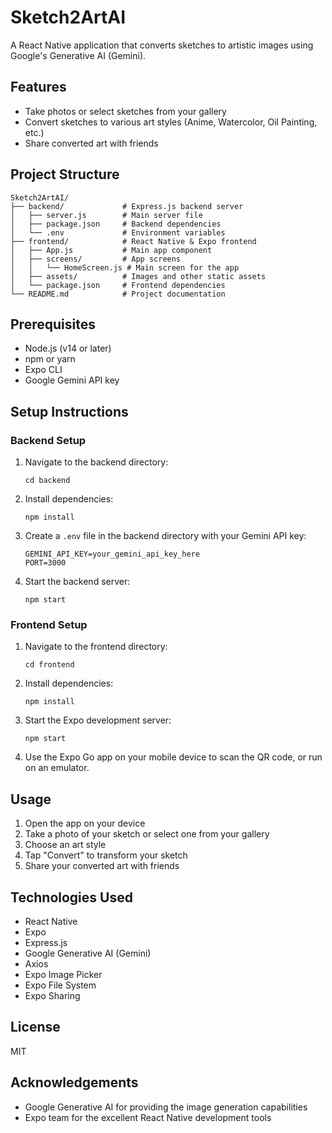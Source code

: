 # Sketch2ArtAI

A React Native application that converts sketches to artistic images using Google's Generative AI (Gemini).

## Features

-   Take photos or select sketches from your gallery
-   Convert sketches to various art styles (Anime, Watercolor, Oil Painting, etc.)
-   Share converted art with friends

## Project Structure

```
Sketch2ArtAI/
├── backend/             # Express.js backend server
│   ├── server.js        # Main server file
│   ├── package.json     # Backend dependencies
│   └── .env             # Environment variables
├── frontend/            # React Native & Expo frontend
│   ├── App.js           # Main app component
│   ├── screens/         # App screens
│   │   └── HomeScreen.js # Main screen for the app
│   ├── assets/          # Images and other static assets
│   └── package.json     # Frontend dependencies
└── README.md            # Project documentation
```

## Prerequisites

-   Node.js (v14 or later)
-   npm or yarn
-   Expo CLI
-   Google Gemini API key

## Setup Instructions

### Backend Setup

1. Navigate to the backend directory:

    ```
    cd backend
    ```

2. Install dependencies:

    ```
    npm install
    ```

3. Create a `.env` file in the backend directory with your Gemini API key:

    ```
    GEMINI_API_KEY=your_gemini_api_key_here
    PORT=3000
    ```

4. Start the backend server:
    ```
    npm start
    ```

### Frontend Setup

1. Navigate to the frontend directory:

    ```
    cd frontend
    ```

2. Install dependencies:

    ```
    npm install
    ```

3. Start the Expo development server:

    ```
    npm start
    ```

4. Use the Expo Go app on your mobile device to scan the QR code, or run on an emulator.

## Usage

1. Open the app on your device
2. Take a photo of your sketch or select one from your gallery
3. Choose an art style
4. Tap "Convert" to transform your sketch
5. Share your converted art with friends

## Technologies Used

-   React Native
-   Expo
-   Express.js
-   Google Generative AI (Gemini)
-   Axios
-   Expo Image Picker
-   Expo File System
-   Expo Sharing

## License

MIT

## Acknowledgements

-   Google Generative AI for providing the image generation capabilities
-   Expo team for the excellent React Native development tools
